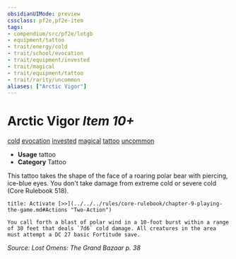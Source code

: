 ```yaml
---
obsidianUIMode: preview
cssclass: pf2e,pf2e-item
tags:
- compendium/src/pf2e/lotgb
- equipment/tattoo
- trait/energy/cold
- trait/school/evocation
- trait/equipment/invested
- trait/magical
- trait/equipment/tattoo
- trait/rarity/uncommon
aliases: ["Arctic Vigor"]
---
```

# Arctic Vigor *Item 10+*  
[cold](cold.md)  [evocation](evocation.md)  [invested](invested.md)  [magical](magical.md)  [tattoo](tattoo-lowg.md)  [uncommon](uncommon.md)  

- **Usage** tattoo
- **Category** Tattoo

This tattoo takes the shape of the face of a roaring polar bear with piercing, ice-blue eyes. You don't take damage from extreme cold or severe cold (Core Rulebook 518).

```ad-embed-ability
title: Activate [>>](../../../rules/core-rulebook/chapter-9-playing-the-game.md#Actions "Two-Action")

You call forth a blast of polar wind in a 10-foot burst within a range of 30 feet that deals `7d6` cold damage. All creatures in the area must attempt a DC 27 basic Fortitude save.
```

*Source: Lost Omens: The Grand Bazaar p. 38*
